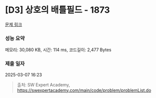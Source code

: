 # [D3] 상호의 배틀필드 - 1873 

[문제 링크](https://swexpertacademy.com/main/code/problem/problemDetail.do?contestProbId=AV5LyE7KD2ADFAXc) 

### 성능 요약

메모리: 30,080 KB, 시간: 114 ms, 코드길이: 2,477 Bytes

### 제출 일자

2025-03-07 16:23



> 출처: SW Expert Academy, https://swexpertacademy.com/main/code/problem/problemList.do
